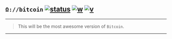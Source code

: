 [this:author:email]: # (atd@bitcoin.sh)
[this:author:name ]: # (Andrew DeSantis)

## `Ω://bitcoin` [![status][000]][001] [![w][002]][003] [![v][004]][005]

---

> This will be the most awesome version of `Bitcoin`.

---

[000]: https://travis-ci.org/btc0/bitcoin-omega.svg?branch=master
[001]: https://travis-ci.org/btc0/bitcoin-omega
[002]: https://img.shields.io/badge/github-wiki-orange.svg
[003]: https://github.com/btc0/bitcoin-omega/wiki
[004]: https://img.shields.io/badge/release-v0.1--alpha-blue.svg
[005]: https://github.com/btc0/bitcoin-omega/releases/tag/v0.1-alpha
